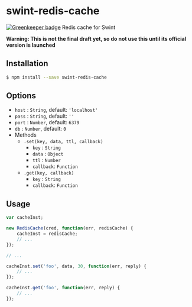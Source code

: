 # swint-redis-cache

[![Greenkeeper badge](https://badges.greenkeeper.io/Knowre-Dev/swint-redis-cache.svg)](https://greenkeeper.io/)
Redis cache for Swint

**Warning: This is not the final draft yet, so do not use this until its official version is launched**

## Installation
```sh
$ npm install --save swint-redis-cache
```

## Options
* `host` : `String`, default: `'localhost'`
* `pass` : `String`, default: `''`
* `port` : `Number`, default: `6379`
* `db` : `Number`, default: `0`
* Methods
  * `.set(key, data, ttl, callback)`
    * `key` : `String`
    * `data` : `Object`
    * `ttl` : `Number`
    * `callback`: `Function`
  * `.get(key, callback)`
    * `key` : `String`
    * `callback`: `Function`

## Usage
```javascript
var cacheInst;

new RedisCache(cred, function(err, redisCache) {
	cacheInst = redisCache;
	// ...
});

// ...

cacheInst.set('foo', data, 30, function(err, reply) {
	// ...
});

cacheInst.get('foo', function(err, reply) {
	// ...
});
```
